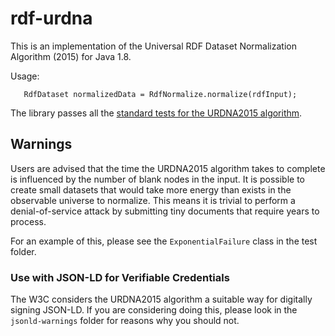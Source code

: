 # rdf-urdna

This is an implementation of the Universal RDF Dataset Normalization Algorithm (2015) for Java 1.8.

Usage:

```
   RdfDataset normalizedData = RdfNormalize.normalize(rdfInput);
```

The library passes all the [standard tests for the URDNA2015 algorithm](https://json-ld.github.io/normalization/tests/index.html#manifest-urdna2015).

## Warnings
Users are advised that the time the URDNA2015 algorithm takes to complete is influenced by the number of blank nodes in the input. It is possible to create
small datasets that would take more energy than exists in the observable universe to normalize. This means it is trivial to perform a denial-of-service 
attack by submitting tiny documents that require years to process.

For an example of this, please see the `ExponentialFailure` class in the test folder.

### Use with JSON-LD for Verifiable Credentials
The W3C considers the URDNA2015 algorithm a suitable way for digitally signing JSON-LD. If you are considering doing this, please look in the 
`jsonld-warnings` folder for reasons why you should not.